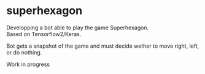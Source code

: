 # superhexagon

Developping a bot able to play the game Superhexagon.  
Based on Tensorflow2/Keras.

Bot gets a snapshot of the game and must decide wether to move right, left, or do nothing.  

Work in progress
